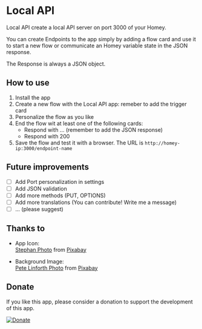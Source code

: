 # Local API

Local API create a local API server on port 3000 of your Homey.

You can create Endpoints to the app simply by adding a flow card and use 
it to start a new flow or communicate an Homey variable state in the JSON
response.

The Response is always a JSON object.

## How to use

1. Install the app
2. Create a new flow with the Local API app: remeber to add the trigger card
3. Personalize the flow as you like
4. End the flow wit at least one of the following cards:
    - Respond with ... (remember to add the JSON response)
    - Respond with 200
5. Save the flow and test it with a browser. The URL is `http://homey-ip:3000/endpoint-name`

## Future improvements

- [ ] Add Port personalization in settings
- [ ] Add JSON validation
- [ ] Add more methods (PUT, OPTIONS)
- [ ] Add more translations (You can contribute! Write me a message)
- [ ] ... (please suggest)

## Thanks to

- App Icon:\
  [Stephan Photo](https://pixabay.com/it/users/io-images-1096650/) from [Pixabay](https://pixabay.com/it/)

- Background Image:\
  [Pete Linforth Photo](https://pixabay.com/it/users/thedigitalartist-202249/) from [Pixabay](https://pixabay.com/it/)


## Donate

If you like this app, please consider a donation to support the development of this app.

[![Donate](https://img.shields.io/badge/Donate-PayPal-blue.svg)](https://www.paypal.com/donate/?business=3HHS9TR2JXJ5W&no_recurring=1&item_name=Donations+for+OpenSource+projects+developed+by+me.&currency_code=EUR)
